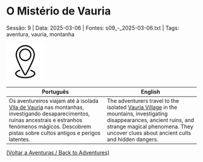 
# O Mistério de Vauria

Sessão: 9 | Data: 2025-03-06 | Fontes: s09_-_2025-03-06.txt | Tags: aventura, vauria, montanha

![O Mistério de Vauria](../../../assets/location/location_blank.png)

| Português | English |
|-----------|---------|
| Os aventureiros viajam até à isolada [Vila de Vauria](vila_de_vauria.md) nas montanhas, investigando desaparecimentos, ruínas ancestrais e estranhos fenómenos mágicos. Descobrem pistas sobre cultos antigos e perigos latentes. | The adventurers travel to the isolated [Vauria Village](vila_de_vauria.md) in the mountains, investigating disappearances, ancient ruins, and strange magical phenomena. They uncover clues about ancient cults and hidden dangers. |

[(Voltar a Aventuras / Back to Adventures)](dm/summary/aventuras.md)  

